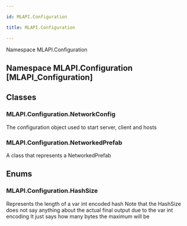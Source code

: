 ```yaml
---

id: MLAPI.Configuration

title: MLAPI.Configuration

---
```


Namespace MLAPI.Configuration

## Namespace MLAPI.Configuration [MLAPI_Configuration]

<div class="markdown level0 summary" markdown="1">

</div>

<div class="markdown level0 conceptual" markdown="1">

</div>

<div class="markdown level0 remarks" markdown="1">

</div>

## Classes

### MLAPI.Configuration.NetworkConfig

<div class="section" markdown="1">

The configuration object used to start server, client and hosts

</div>

### MLAPI.Configuration.NetworkedPrefab

<div class="section" markdown="1">

A class that represents a NetworkedPrefab

</div>

## Enums

### MLAPI.Configuration.HashSize

<div class="section" markdown="1">

Represents the length of a var int encoded hash Note that the HashSize
does not say anything about the actual final output due to the var int
encoding It just says how many bytes the maximum will be

</div>
